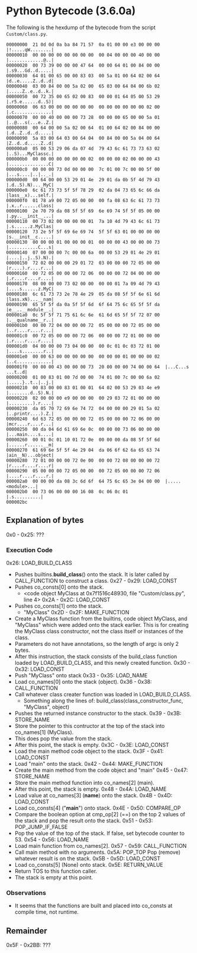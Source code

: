 # Python Bytecode (3.6.0a)

The following is the hexdump of the bytecode from the script `Custom/class.py`.
```
00000000  21 0d 0d 0a ba 84 71 57  0a 01 00 00 e3 00 00 00  |!.....qW........|
00000010  00 00 00 00 00 00 00 00  00 04 00 00 00 40 00 00  |.............@..|
00000020  00 73 39 00 00 00 47 64  00 00 64 01 00 84 00 00  |.s9...Gd..d.....|
00000030  64 01 00 65 00 00 83 03  00 5a 01 00 64 02 00 64  |d..e.....Z..d..d|
00000040  03 00 84 00 00 5a 02 00  65 03 00 64 04 00 6b 02  |.....Z..e..d..k.|
00000050  00 72 35 00 65 02 00 83  00 00 01 64 05 00 53 29  |.r5.e......d..S)|
00000060  06 63 00 00 00 00 00 00  00 00 00 00 00 00 02 00  |.c..............|
00000070  00 00 40 00 00 00 73 28  00 00 00 65 00 00 5a 01  |..@...s(...e..Z.|
00000080  00 64 00 00 5a 02 00 64  01 00 64 02 00 84 00 00  |.d..Z..d..d.....|
00000090  5a 03 00 64 03 00 64 04  00 84 00 00 5a 04 00 64  |Z..d..d.....Z..d|
000000a0  05 00 53 29 06 da 07 4d  79 43 6c 61 73 73 63 02  |..S)...MyClassc.|
000000b0  00 00 00 00 00 00 00 02  00 00 00 02 00 00 00 43  |...............C|
000000c0  00 00 00 73 0d 00 00 00  7c 01 00 7c 00 00 5f 00  |...s....|..|.._.|
000000d0  00 64 00 00 53 29 01 4e  29 01 da 0b 5f 4d 79 43  |.d..S).N)..._MyC|
000000e0  6c 61 73 73 5f 5f 78 29  02 da 04 73 65 6c 66 da  |lass__x)...self.|
000000f0  01 78 a9 00 72 05 00 00  00 fa 08 63 6c 61 73 73  |.x..r......class|
00000100  2e 70 79 da 08 5f 5f 69  6e 69 74 5f 5f 05 00 00  |.py..__init__...|
00000110  00 73 02 00 00 00 00 01  7a 10 4d 79 43 6c 61 73  |.s......z.MyClas|
00000120  73 2e 5f 5f 69 6e 69 74  5f 5f 63 01 00 00 00 00  |s.__init__c.....|
00000130  00 00 00 01 00 00 00 01  00 00 00 43 00 00 00 73  |...........C...s|
00000140  07 00 00 00 7c 00 00 6a  00 00 53 29 01 4e 29 01  |....|..j..S).N).|
00000150  72 02 00 00 00 29 01 72  03 00 00 00 72 05 00 00  |r....).r....r...|
00000160  00 72 05 00 00 00 72 06  00 00 00 72 04 00 00 00  |.r....r....r....|
00000170  08 00 00 00 73 02 00 00  00 00 01 7a 09 4d 79 43  |....s......z.MyC|
00000180  6c 61 73 73 2e 78 4e 29  05 da 08 5f 5f 6e 61 6d  |lass.xN)...__nam|
00000190  65 5f 5f da 0a 5f 5f 6d  6f 64 75 6c 65 5f 5f da  |e__..__module__.|
000001a0  0c 5f 5f 71 75 61 6c 6e  61 6d 65 5f 5f 72 07 00  |.__qualname__r..|
000001b0  00 00 72 04 00 00 00 72  05 00 00 00 72 05 00 00  |..r....r....r...|
000001c0  00 72 05 00 00 00 72 06  00 00 00 72 01 00 00 00  |.r....r....r....|
000001d0  04 00 00 00 73 04 00 00  00 0c 01 0c 03 72 01 00  |....s........r..|
000001e0  00 00 63 00 00 00 00 00  00 00 00 01 00 00 00 02  |..c.............|
000001f0  00 00 00 43 00 00 00 73  20 00 00 00 74 00 00 64  |...C...s ...t..d|
00000200  01 00 83 01 00 7d 00 00  74 01 00 7c 00 00 6a 02  |.....}..t..|..j.|
00000210  00 83 00 00 83 01 00 01  64 02 00 53 29 03 4e e9  |........d..S).N.|
00000220  02 00 00 00 e9 00 00 00  00 29 03 72 01 00 00 00  |.........).r....|
00000230  da 05 70 72 69 6e 74 72  04 00 00 00 29 01 5a 02  |..printr....).Z.|
00000240  6d 63 72 05 00 00 00 72  05 00 00 00 72 06 00 00  |mcr....r....r...|
00000250  00 da 04 6d 61 69 6e 0c  00 00 00 73 06 00 00 00  |...main....s....|
00000260  00 01 0c 01 10 01 72 0e  00 00 00 da 08 5f 5f 6d  |......r......__m|
00000270  61 69 6e 5f 5f 4e 29 04  da 06 6f 62 6a 65 63 74  |ain__N)...object|
00000280  72 01 00 00 00 72 0e 00  00 00 72 08 00 00 00 72  |r....r....r....r|
00000290  05 00 00 00 72 05 00 00  00 72 05 00 00 00 72 06  |....r....r....r.|
000002a0  00 00 00 da 08 3c 6d 6f  64 75 6c 65 3e 04 00 00  |.....<module>...|
000002b0  00 73 06 00 00 00 16 08  0c 06 0c 01              |.s..........|
000002bc
```

## Explanation of bytes
0x0 - 0x25: ???

### Execution Code
0x26: LOAD_BUILD_CLASS
  - Pushes builtins.__build_class__() onto the stack. It is later called by CALL_FUNCTION to construct a class.
0x27 - 0x29: LOAD_CONST
  - Pushes co_consts[0] onto the stack.
    - <code object MyClass at 0x7f1516c48930, file "Custom/class.py", line 4>
0x2A - 0x2C: LOAD_CONST
  - Pushes co_consts[1] onto the stack.
    - "MyClass"
0x2D - 0x2F: MAKE_FUNCTION
  - Create a MyClass function from the builtins, code object MyClass, and "MyClass" which were added onto the stack earlier. This is for creating the MyClass class constructor, not the class itself or instances of the class.
  - Parameters do not have annotations, so the length of argc is only 2 bytes.
  - After this instruction, the stack consists of the build_class function loaded by LOAD_BUILD_CLASS, and this newly created function.
0x30 - 0x32: LOAD_CONST
  - Push "MyClass" onto stack
0x33 - 0x35: LOAD_NAME
  - Load co_names[0] onto the stack (object).
0x36 - 0x38: CALL_FUNCTION
  - Call whatever class creater function was loaded in LOAD_BUILD_CLASS.
    - Something along the lines of: build_class(class_constructor_func, "MyClass", object)
  - Pushes the returned instance constructor to the stack.
0x39 - 0x3B: STORE_NAME
  - Store the pointer to this contructor at the top of the stack into co_names[1] (MyClass).
  - This does pop the value from the stack.
  - After this point, the stack is empty.
0x3C - 0x3E: LOAD_CONST
  - Load the main method code object to the stack.
0x3F - 0x41: LOAD_CONST
  - Load "main" onto the stack.
0x42 - 0x44: MAKE_FUNCTION
  - Create the main method from the code object and "main"
0x45 - 0x47: STORE_NAME
  - Store the main method function into co_names[2] (main).
  - After this point, the stack is empty.
0x48 - 0x4A: LOAD_NAME
  - Load value at co_names[3] (__name__) onto the stack.
0x4B - 0x4D: LOAD_CONST
  - Load co_consts[4] ("__main__") onto stack.
0x4E - 0x50: COMPARE_OP
  - Compare the boolean option at cmp_op[2] (==) on the top 2 values of the stack and pop the result onto the stack.
0x51 - 0x53: POP_JUMP_IF_FALSE
  - Pop the value of the top of the stack. If false, set bytecode counter to 53.
0x54 - 0x56: LOAD_NAME
  - Load main function from co_names[2].
0x57 - 0x59: CALL_FUNCTION
  - Call main method with no arguments.
0x5A: POP_TOP
    Pop (remove) whatever result is on the stack.
0x5B - 0x5D: LOAD_CONST
  - Load co_consts[5] (None) onto stack.
0x5E: RETURN_VALUE
  - Return TOS to this function caller.
  - The stack is empty at this point.

### Observations
- It seems that the functions are built and placed into co_consts at compile time, not runtime.

## Remainder
0x5F - 0x2BB: ???

